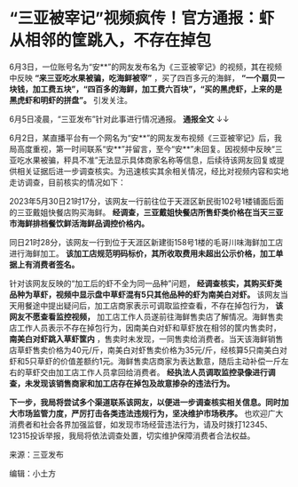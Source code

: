 

# “三亚被宰记”视频疯传！官方通报：虾从相邻的筐跳入，不存在掉包

6月3日，一位账号名为“安**”的网友发布名为《三亚被宰记》的视频，其在视频中反映 **“来三亚吃水果被骗，吃海鲜被宰”** ，买了四百多元的海鲜，
**“一个扇贝一块钱，加工费五块”，“四百多的海鲜，加工费六百块”，“买的黑虎虾，上来的是黑虎虾和明虾的拼盘”。** 引发关注。

6月5日凌晨，“三亚发布”针对此事进行情况通报。 **通报全文** ↓↓

6月2日，某直播平台有一个网名为“安**”的网友发布视频《三亚被宰记》后，我局高度重视，第一时间联系“安**”并留言，至今“安**”未回复。因视频中反映“三亚吃水果被骗，秤具不准”无法显示具体商家名称等信息，后续待该网友回复或提供相关证据后进一步调查核实。为迅速核实其余相关情况，经比对视频内容和实地走访调查，目前核实的情况如下：

2023年5月30日21时17分，该网友一行前往位于天涯区新民街102号1楼铺面后面的三亚戴姐快餐店购买海鲜。
**经调查，三亚戴姐快餐店所售虾类价格在当天三亚市海鲜排档餐饮鲜活海鲜品调控价格内。**

同日21时28分，该网友一行到位于天涯区新建街158号1楼的毛哥川味海鲜加工店进行海鲜加工。
**该加工店规范明码标价，其所收取费用未超出公示价格，加工单据上有消费者签名。**

针对该网友反映的“加工后的虾不全为同一品种”问题， **经调查核实，其购买虾类品种为草虾，视频中显示盘中草虾混有5只其他品种的虾为南美白对虾。**
该网友当天用餐途中提出疑问后，加工店商家表示可调取监控查看，不存在掉包行为， **该网友不愿查看监控视频，**
加工店工作人员遂前往海鲜售卖店了解情况。海鲜售卖店工作人员表示不存在掉包行为，因南美白对虾和草虾放在相邻的筐内售卖时， **南美白对虾跳入草虾筐内**
，售卖时未发现，一同售卖给消费者。当天该海鲜销售店草虾售卖价格为40元/斤，南美白对虾售卖价格为35元/斤，经核算5只南美白对虾和5只草虾的价值差额约1元。海鲜售卖店商家为表达歉意，随后主动补偿一斤左右的草虾交由加工店工作人员拿回给消费者。
**经执法人员调取监控录像进行调查，未发现该销售商家和加工店存在掉包及故意掺杂的违法行为。**

**下一步，我局将尝试多个渠道联系该网友，以便进一步调查核实相关信息。同时加大市场监管力度，严厉打击各类违法违规行为，坚决维护市场秩序。**
也欢迎广大消费者和社会各界加强监督，如发现市场经营违法行为，请及时拨打12345、12315投诉举报，我局将依法调查处置，切实维护保障消费者合法权益。

来源：三亚发布

编辑：小土方

